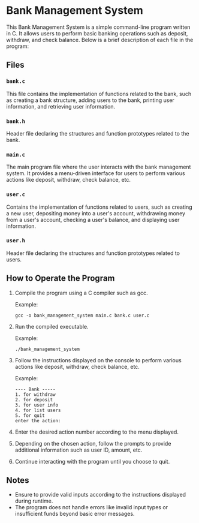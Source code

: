 # Bank Management System

This Bank Management System is a simple command-line program written in C. It allows users to perform basic banking operations such as deposit, withdraw, and check balance. Below is a brief description of each file in the program:

## Files

### `bank.c`

This file contains the implementation of functions related to the bank, such as creating a bank structure, adding users to the bank, printing user information, and retrieving user information.

### `bank.h`

Header file declaring the structures and function prototypes related to the bank.

### `main.c`

The main program file where the user interacts with the bank management system. It provides a menu-driven interface for users to perform various actions like deposit, withdraw, check balance, etc.

### `user.c`

Contains the implementation of functions related to users, such as creating a new user, depositing money into a user's account, withdrawing money from a user's account, checking a user's balance, and displaying user information.

### `user.h`

Header file declaring the structures and function prototypes related to users.

## How to Operate the Program

1. Compile the program using a C compiler such as gcc.
   
   Example:
   ```
   gcc -o bank_management_system main.c bank.c user.c
   ```

2. Run the compiled executable.
   
   Example:
   ```
   ./bank_management_system
   ```

3. Follow the instructions displayed on the console to perform various actions like deposit, withdraw, check balance, etc.
   
   Example:
   ```
   ---- Bank -----
   1. for withdraw
   2. for deposit
   3. for user info
   4. for list users
   5. for quit
   enter the action:
   ```

4. Enter the desired action number according to the menu displayed.
5. Depending on the chosen action, follow the prompts to provide additional information such as user ID, amount, etc.
6. Continue interacting with the program until you choose to quit.

## Notes

- Ensure to provide valid inputs according to the instructions displayed during runtime.
- The program does not handle errors like invalid input types or insufficient funds beyond basic error messages.

